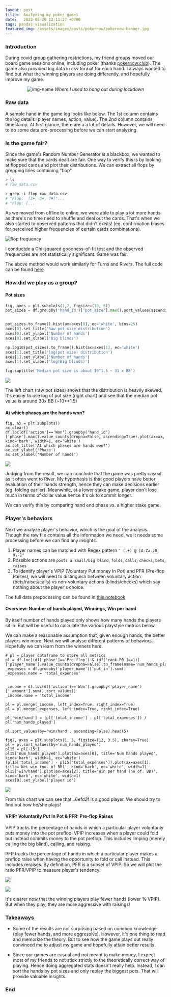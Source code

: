 ```yaml
---
layout: post
title:  Analyzing my poker games
date:   2022-08-20 12:11:27 +0700
tags: pandas visualization
featured_img: /assets/images/posts/pokernow/pokernow-banner.jpg
---
```



### Introduction

During covid group gathering restrictions, my friend groups moved our board game sessions online, including poker (thanks [pokernow.club](https://www.pokernow.club/)). The game also provided log data in csv format for each hand. I always wanted to find out what the winning players are doing differently, and hopefully improve my game.


<p align="center">
  <img alt="img-name" src="/assets/images/posts/pokernow/pokernow-screenshot.jpg">
    <em>Where I used to hang out during lockdown</em>
</p>



### Raw data
A sample hand in the game log looks like below. The 1st column contains the log details (player names, action, value). The 2nd column contains timestamp. At first glance, there are a a lot of details. However, we will need to do some data pre-processing before we can start analyzing.

<script src="https://gist.github.com/dobeok/d5006c2bf249277680e890b1fa19b8d6.js"></script>

### Is the game fair?

Since the game's Random Number Generator is a blackbox, we wanted to make sure that the cards dealt are fair. One way to verify this is by looking at flopped cards and plot their distributions. We can extract all flops by grepping lines containing "flop"

```bash
> ls
# raw_data.csv

> grep -i flop raw_data.csv
# "Flop:  [3♦, Q♠, 7♥]"...
# "Flop: [...
```


As we moved from offline to online, we were able to play a lot more hands as there's no time need to shuffle and deal out the cards. That's when we also started to observed patterns that didn't exists! (eg. confirmation biases for perceived higher frequencies of certain cards combinations).

![flop frequency](/assets/images/posts/pokernow/flop-dist.png)

I conductde a Chi-squared goodness-of-fit test and the observed frequencies are not statistically significant. Game was fair.

The above method would work similarly for Turns and Rivers. The full code can be found [here](https://github.com/dobeok/analyze-pokernow-games/blob/main/A-game-setup/analyze-flops.py)


### How did we play as a group?

#### Pot sizes

```python
fig, axes = plt.subplots(1,2, figsize=(10, 6))
pot_sizes = df.groupby('hand_id')['pot_size'].max().sort_values(ascending=False) / 0.20


pot_sizes.to_frame().hist(ax=axes[0], ec='white', bins=25)
axes[0].set_title('Raw pot size distribution')
axes[0].set_ylabel('Number of hands')
axes[0].set_xlabel('Big blinds')

np.log10(pot_sizes).to_frame().hist(ax=axes[1], ec='white')
axes[1].set_title('log(pot size) distribution')
axes[1].set_ylabel('Number of hands')
axes[1].set_xlabel('log(Big blinds)')

fig.suptitle('Median pot size is about 10^1.5 ~ 31 x BB')

```
![](/assets/images/posts/pokernow/img1-potsize.png)

The left chart (raw pot sizes) shows that the distribution is heavily skewed. It's easier to use log of pot size (right chart) and see that the median pot value is around 30x BB (~10**1.5)


#### At which phases are the hands won?

```python3
fig, ax = plt.subplots()
ax.clear()
df.loc[df['action']=='Won'].groupby('hand_id')['phase'].max().value_counts(dropna=False, ascending=True).plot(ax=ax, kind='barh', width=1, ec='white')
ax.set_title('At which phases are hands won?')
ax.set_ylabel('Phase')
ax.set_xlabel('Number of hands')
```

![](/assets/images/posts/pokernow/img7-phase.png)


Judging from the result, we can conclude that the game was pretty casual as it often went to River. My hypothesis is that good players have better evaluation of their hands strength, hence they can make decisions earlier (eg. folding earlier). Meanwhile, at a lower stake game, player don't lose much in terms of dollar value hence it's ok to commit longer.

We can verify this by comparing hand end phase vs. a higher stake game.

### Player's behaviors

Next we analyze player's behavior, which is the goal of the analysis. Though the raw file contains all the information we need, we it needs some processing before we can find any insights.

1. Player names can be matched with Regex pattern `" (.+) @ [A-Za-z0-9\-]"`
2. Possible actions are `posts a small/big blind`, `folds`, `calls`, `checks`, `bets`, `raises`
3. To identify player's VPIP (Voluntary Put money In Pot) and PFR (Pre-flop Raises), we will need to distinguish between voluntary action (bets/raises/calls) vs non-voluntary actions (blinds/checks) which say nothing about the player's choice.

The full data prepocessing can be found in [this notebook](https://github.com/dobeok/analyze-pokernow-games/blob/main/B-game-play/analyze.ipynb)


#### Overview:  Number of hands played, Winnings, Win per hand

By itself number of hands played only shows how many hands the players sit in. But will be useful to calculate the various playstyle metrics below.

We can make a reasonable assumption that, given enough hands, the better players win more. Next we will analyse different patterns of behaviors. Hopefully we can learn from the winners here.

```python3
# pl = player dataframe to store all metrics
pl = df.loc[(df['phase']=='Pre-flop') & (df['rank-P0']==1)]['player_name'].value_counts(dropna=False).to_frame(name='num_hands_played')
_expenses = df.groupby('player_name')['put_in'].sum()
_expenses.name = 'total_expenses'


_income = df.loc[df['action']=='Won'].groupby('player_name')['_amount'].sum().sort_values()
_income.name = 'total_income'

pl = pl.merge(_income, left_index=True, right_index=True)
pl = pl.merge(_expenses, left_index=True, right_index=True)

pl['win/hand'] = (pl['total_income'] - pl['total_expenses']) / pl['num_hands_played']

pl.sort_values(by='win/hand', ascending=False).head(5)

fig2, axes = plt.subplots(1, 3, figsize=(12, 3.5), sharey=True)
pl = pl.sort_values(by='num_hands_played')
pl15 = pl[-15:]
pl15['num_hands_played'].plot(ax=axes[0], title='Num hands played', kind='barh', width=1, ec='white')
(pl15['total_income'] - pl15['total_expenses']).plot(ax=axes[1], title='Net win (no. of BB)', kind='barh', ec='white', width=1)
pl15['win/hand'].plot(ax=axes[2], title='Win per hand (no of. BB)', kind='barh', ec='white', width=1)
axes[0].set_ylabel('player id')
```
![](/assets/images/posts/pokernow/img4-player-overview.png)

From this chart we can see that ..6efd2f is a good player. We should try to find out how he/she plays!

#### VPIP: Voluntarily Put In Pot & PFR: Pre-flop Raises

VPIP tracks the percentage of hands in which a particular player voluntarily puts money into the pot preflop. VPIP increases when a player could fold but instead commits money to the pot preflop. This includes limping (merely calling the big blind), calling, and raising.

PFR tracks the percentage of hands in which a particular player makes a preflop raise when having the opportunity to fold or call instead. This includes reraises. By definition, PFR is a subset of VPIP. So we will plot the ratio PFR/VPIP to measure player's tendency.

![](/assets/images/posts/pokernow/img5-vpip-reg.png)


![](/assets/images/posts/pokernow/img6-pfr-reg.png)

It's clearer now that the winning players play fewer hands (lower % VPIP). But when they play, they are more aggressive with raisings!


### Takeaways

* Some of the results are not surprising based on common knowledge (play fewer hands, and more aggressive). However, it's one thing to read and memorize the theory. But to see how the game plays out really convinced me to adjust my game and hopefully attain better results.

* Since our games are casual and not meant to make money, I expect most of my friends to not stick strictly to the theoretically correct way of playing. Hence doing aggregated stats doesn't really help. Instead, I can sort the hands by pot sizes and only replay the biggest pots. That will provide valuable insights.

### End